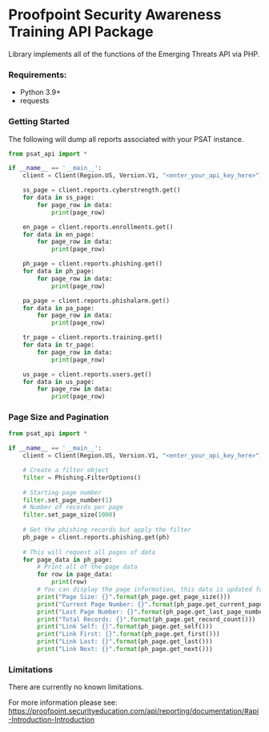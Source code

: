 # Proofpoint Security Awareness Training API Package

Library implements all of the functions of the Emerging Threats API via PHP.

### Requirements:

* Python 3.9+
* requests

### Getting Started
The following will dump all reports associated with your PSAT instance.
```python
from psat_api import *

if __name__ == '__main__':
    client = Client(Region.US, Version.V1, "<enter_your_api_key_here>")

    ss_page = client.reports.cyberstrength.get()
    for data in ss_page:
        for page_row in data:
            print(page_row)

    en_page = client.reports.enrollments.get()
    for data in en_page:
        for page_row in data:
            print(page_row)

    ph_page = client.reports.phishing.get()
    for data in ph_page:
        for page_row in data:
            print(page_row)

    pa_page = client.reports.phishalarm.get()
    for data in pa_page:
        for page_row in data:
            print(page_row)

    tr_page = client.reports.training.get()
    for data in tr_page:
        for page_row in data:
            print(page_row)

    us_page = client.reports.users.get()
    for data in us_page:
        for page_row in data:
            print(page_row)
```

### Page Size and Pagination

```python
from psat_api import *

if __name__ == '__main__':
    client = Client(Region.US, Version.V1, "<enter_your_api_key_here>")

    # Create a filter object
    filter = Phishing.FilterOptions()
    
    # Starting page number
    filter.set_page_number(1)
    # Number of records per page
    filter.set_page_size(1000)
    
    # Get the phishing records but apply the filter
    ph_page = client.reports.phishing.get(ph)
    
    # This will request all pages of data
    for page_data in ph_page:
        # Print all of the page data 
        for row in page_data:
            print(row)
        # You can display the page information, this data is updated for every page of data
        print("Page Size: {}".format(ph_page.get_page_size()))
        print("Current Page Number: {}".format(ph_page.get_current_page_number()))
        print("Last Page Number: {}".format(ph_page.get_last_page_number()))
        print("Total Records: {}".format(ph_page.get_record_count()))
        print("Link Self: {}".format(ph_page.get_self()))
        print("Link First: {}".format(ph_page.get_first()))
        print("Link Last: {}".format(ph_page.get_last()))
        print("Link Next: {}".format(ph_page.get_next()))
```

### Limitations
There are currently no known limitations. 

For more information please see: https://proofpoint.securityeducation.com/api/reporting/documentation/#api-Introduction-Introduction
